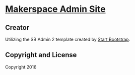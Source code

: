 # [Makerspace Admin Site](http://makerspace.unh.edu/admin)

## Creator

Utilizing the SB Admin 2 template created by [Start Bootstrap](http://startbootstrap.com/).

## Copyright and License

Copyright 2016
